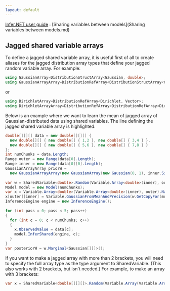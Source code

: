 ```yaml
---
layout: default 
--- 
```

[Infer.NET user guide](index.md) : [Sharing variables between models](Sharing variables between models.md)

## Jagged shared variable arrays

To define a jagged shared variable array, it is useful first of all to create aliases for the jagged distribution array types that define your jagged random variable array. For example:

```csharp
using GaussianArray=DistributionStructArray<Gaussian, double>;  
using GaussianArrayArray=DistributionRefArray<DistributionStructArray<Gaussian, double>, double[]>
```

or

```csharp
using DirichletArray=DistributionRefArray<Dirichlet, Vector>;  
using DirichletArrayArray=DistributionRefArray<DistributionRefArray<Dirichlet, Vector>, Vector[]>;
```

Below is an example where we want to learn the mean of jagged array of Gaussian-distributed data using shared variables. The line defining the jagged shared variable array is highlighted:

```csharp
double[][][] data = new double[][][] {  
  new double[][] { new double[] { 1,2 }, new double[] { 3,4 } },   
  new double[][] { new double[] { 5,6 }, new double[] { 7,8 } }  
};  
int numChunks = data.Length;  
Range outer = new Range(data[0].Length);  
Range inner = new Range(data[0][0].Length);  
GaussianArrayArray priorW =  
  new GaussianArrayArray(new GaussianArray(new Gaussian(0, 1), inner.SizeAsInt), outer.SizeAsInt);  
  
var w = SharedVariable<double>.Random(Variable.Array<double>(inner), outer, priorW).Named("w");  
Model model = new Model(numChunks);  
var x = Variable.Array<double>(Variable.Array<double>(inner), outer).Named("x");  
x[outer][inner] = Variable.GaussianFromMeanAndPrecision(w.GetCopyFor(model)[outer][inner], 1.0);  
InferenceEngine engine = new InferenceEngine();  
  
for (int pass = 0; pass < 5; pass++)  
{  
  for (int c = 0; c < numChunks; c++)  
  {  
    x.ObservedValue = data[c];  
    model.InferShared(engine, c);  
  }  
}  
var posteriorW = w.Marginal<Gaussian[][]>();
```

If you want to make a jagged array with more than 2 brackets, you will need to specify the full array type as the type argument to SharedVariable. (This also works with 2 brackets, but isn't needed.) For example, to make an array with 3 brackets:  

```csharp
var x = SharedVariable<double[][][]>.Random(Variable.Array(Variable.Array<double>(innerinner), inner), outer, prior);
```